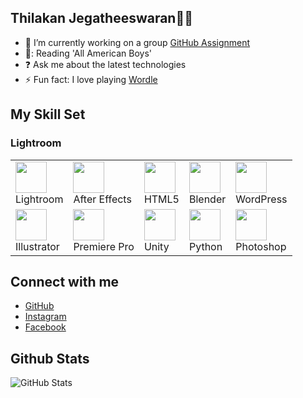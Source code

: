 ## **Thilakan Jegatheeswaran👨‍💻**

- 🔭 I’m currently working on a group [GitHub Assignment](https://github.com/MIT-Emerging-Talent/ET6-foundations-group-31.git)
- 📕: Reading 'All American Boys'
- ❓ Ask me about the latest technologies
- ⚡ Fun fact: I love playing [Wordle](https://wordly.org/)

## My Skill Set

### Lightroom

<div align="center">
<table>
  <tr>
    <td><img src="https://profilinator.rishav.dev/skills-assets/lightroom.png" width="50" height="50"><br>Lightroom</td>
    <td><img src="https://profilinator.rishav.dev/skills-assets/aftereffects.png" width="50" height="50"><br>After Effects</td>
    <td><img src="https://profilinator.rishav.dev/skills-assets/html5-original-wordmark.svg" width="50" height="50"><br>HTML5</td>
    <td><img src="https://profilinator.rishav.dev/skills-assets/blender_community_badge_white.svg" width="50" height="50"><br>Blender</td>
    <td><img src="https://profilinator.rishav.dev/skills-assets/wordpress.png" width="50" height="50"><br>WordPress</td>
  </tr>
  <tr>
    <td><img src="https://profilinator.rishav.dev/skills-assets/adobe_illustrator-icon.svg" width="50" height="50"><br>Illustrator</td>
    <td><img src="https://profilinator.rishav.dev/skills-assets/adobepremierepro.png" width="50" height="50"><br>Premiere Pro</td>
    <td><img src="https://profilinator.rishav.dev/skills-assets/unity.png" width="50" height="50"><br>Unity</td>
    <td><img src="https://profilinator.rishav.dev/skills-assets/python-original.svg" width="50" height="50"><br>Python</td>
    <td><img src="https://profilinator.rishav.dev/skills-assets/photoshop-plain.svg?" width="50" height="50"><br>Photoshop</td>
  </tr>
</table>
</div>

## Connect with me

- [GitHub](https://github.com/Akan186)
- [Instagram](https://instagram.com/imnotakan)
- [Facebook](https://www.facebook.com/Thil%20Thilakan)

## Github Stats

![GitHub Stats](https://github-readme-stats.vercel.app/api?username=Akan186&show_icons=true&count_private=true&hide_border=true)
